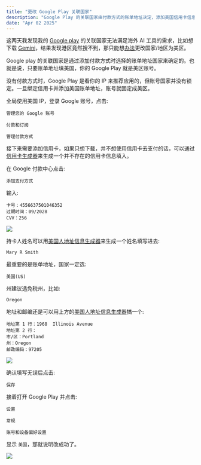 ```yaml
---
title: "更改 Google Play 关联国家"
description: "Google Play 的关联国家由付款方式的账单地址决定，添加美国信用卡信息并填写美国账单地址即可切换至美区账号。切换成功后即可在 Google Play 解锁更多应用下载权限，满足海外 AI 工具等使用需求。"
date: "Apr 02 2025"
---
```

这两天我发现我的 [Google play](https://play.google.com) 的关联国家无法满足海外 AI 工具的需求，比如想下载 [Gemini](https://gemini.google)，结果发现港区竟然搜不到，那只能想[办法](https://support.google.com/googleplay/answer/7431675?hl=zh-Hans)更改国家/地区为美区。

Google play 的关联国家是通过添加付款方式时选择的账单地址国家来确定的。也就是说，只要账单地址填美国，你的 Google Play 就是美区账号。

没有付款方式时，Google Play 是看你的 IP 来推荐应用的，但账号国家并没有锁定。一旦绑定信用卡并添加美国账单地址，账号就固定成美区。

全局使用美国 IP，登录 Google 账号，点击:

```
管理您的 Google 账号
```

```
付款和订阅
```

```
管理付款方式
```

接下来需要添加信用卡，如果只想下载，并不想使用信用卡去支付的话，可以通过[信用卡生成器](https://www.suijidaquan.com/credit-card-generator)来生成一个并不存在的信用卡信息填入。

在 Google 付款中心点击:

```
添加支付方式
```

输入:

```
卡号：4556637501046352
过期时间：09/2028
CVV：256
```

![](https://i.284628.xyz/CkJUqneX.webp)

持卡人姓名可以用[美国人地址信息生成器](https://shenfendaquan.com/)来生成一个姓名填写进去:

```
Mary R Smith
```

最重要的是账单地址，国家一定选:

```
美国(US)
```

州建议选免税州，比如:

```
Oregon
```

地址和邮编还是可以用上方的[美国人地址信息生成器](https://shenfendaquan.com/)搞一个:

```
地址第 1 行：1968  Illinois Avenue
地址第 2 行：
市/区：Portland
州：Oregon
邮政编码：97205
```

![](https://i.284628.xyz/6WPLs5yx.webp)

确认填写无误后点击:

```
保存
```

接着打开 Google Play 并点击:

```
设置
```

```
常规
```

```
账号和设备偏好设置
```

显示 `美国`，那就说明改成功了。

![](https://i.284628.xyz/RCtw0IIm.webp)

<script src="https://challenges.cloudflare.com/turnstile/v0/api.js" async defer></script>
<div class="cf-turnstile" data-sitekey="0x4AAAAAAB1FZgGQgOGINZ3w"></div>